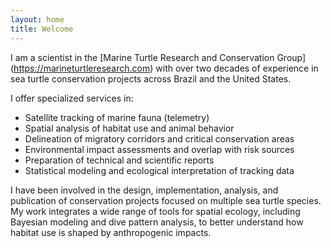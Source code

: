 ```yaml
---
layout: home
title: Welcome
---
```


I am a scientist in the [Marine Turtle Research and Conservation Group] (https://marineturtleresearch.com) with over two decades of experience in sea turtle conservation projects across Brazil and the United States.

I offer specialized services in:

- Satellite tracking of marine fauna (telemetry)
- Spatial analysis of habitat use and animal behavior
- Delineation of migratory corridors and critical conservation areas
- Environmental impact assessments and overlap with risk sources
- Preparation of technical and scientific reports
- Statistical modeling and ecological interpretation of tracking data
  

I have been involved in the design, implementation, analysis, and publication of conservation projects focused on multiple sea turtle species. My work integrates a wide range of tools for spatial ecology, including Bayesian modeling and dive pattern analysis, to better understand how habitat use is shaped by anthropogenic impacts.

